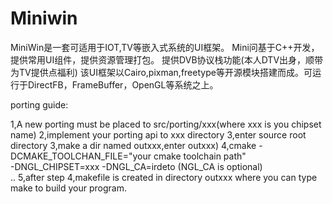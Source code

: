 # Miniwin
MiniWin是一套可适用于IOT,TV等嵌入式系统的UI框架。
Mini问基于C++开发，提供常用UI组件，提供资源管理打包。
提供DVB协议栈功能(本人DTV出身，顺带为TV提供点福利)
该UI框架以Cairo,pixman,freetype等开源模块搭建而成。可运行于DirectFB，FrameBuffer，OpenGL等系统之上。


porting guide:

1,A new porting must be placed to src/porting/xxx(where xxx is you chipset name)
2,implement your porting api to xxx directory
3,enter source root directory 
3,make a dir named outxxx,enter outxxx)
4,cmake -DCMAKE_TOOLCHAN_FILE="your cmake toolchain path" \
        -DNGL_CHIPSET=xxx -DNGL_CA=irdeto (NGL_CA is optional) \
        ..
5,after step 4,makefile is created in directory outxxx where you can type make to build your program.

